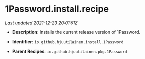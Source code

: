 # 1Password.install.recipe

_Last updated 2021-12-23 20:01:51Z_

- **Description**: Installs the current release version of 1Password.

- **Identifier**: `io.github.hjuutilainen.install.1Password`

- **Parent Recipes**: `io.github.hjuutilainen.pkg.1Password`
